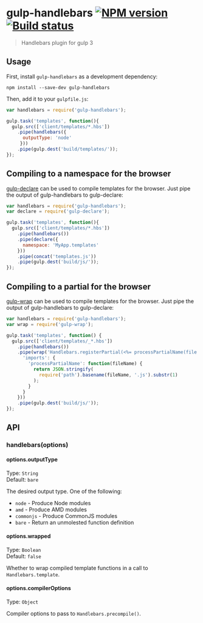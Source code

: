 # gulp-handlebars [![NPM version][npm-image]][npm-url] [![Build status][travis-image]][travis-url]
> Handlebars plugin for gulp 3

## Usage

First, install `gulp-handlebars` as a development dependency:

```shell
npm install --save-dev gulp-handlebars
```

Then, add it to your `gulpfile.js`:

```javascript
var handlebars = require('gulp-handlebars');

gulp.task('templates', function(){
  gulp.src(['client/templates/*.hbs'])
    .pipe(handlebars({
      outputType: 'node'
     }))
    .pipe(gulp.dest('build/templates/'));
});
```

## Compiling to a namespace for the browser

[gulp-declare] can be used to compile templates for the browser. Just pipe the output of gulp-handlebars to gulp-declare:

```javascript
var handlebars = require('gulp-handlebars');
var declare = require('gulp-declare');

gulp.task('templates', function(){
  gulp.src(['client/templates/*.hbs'])
    .pipe(handlebars())
    .pipe(declare({
      namespace: 'MyApp.templates'
    }))
    .pipe(concat('templates.js'))
    .pipe(gulp.dest('build/js/'));
});
```

## Compiling to a partial for the browser

[gulp-wrap] can be used to compile templates for the browser. Just pipe the output of gulp-handlebars to gulp-declare:

```javascript
var handlebars = require('gulp-handlebars');
var wrap = require('gulp-wrap');

gulp.task('templates', function() {
  gulp.src(['client/templates/_*.hbs'])
    .pipe(handlebars())
    .pipe(wrap('Handlebars.registerPartial(<%= processPartialName(file.relative) %>, Handlebars.template(<%= contents %>))', {}, {
      'imports': {
        'processPartialName': function(fileName) {
          return JSON.stringify(
            require('path').basename(fileName, '.js').substr(1)
          );
        }
      }
    }))
    .pipe(gulp.dest('build/js/'));
});
```

## API

### handlebars(options)

#### options.outputType
Type: `String`  
Default: `bare`

The desired output type. One of the following:

* `node` - Produce Node modules
* `amd` - Produce AMD modules
* `commonjs` - Produce CommonJS modules
* `bare` - Return an unmolested function definition

#### options.wrapped
Type: `Boolean`  
Default: `false`

Whether to wrap compiled template functions in a call to `Handlebars.template`.

#### options.compilerOptions
Type: `Object`

Compiler options to pass to `Handlebars.precompile()`.


[travis-url]: http://travis-ci.org/lazd/gulp-handlebars
[travis-image]: https://secure.travis-ci.org/lazd/gulp-handlebars.png?branch=master
[npm-url]: https://npmjs.org/package/gulp-handlebars
[npm-image]: https://badge.fury.io/js/gulp-handlebars.png

[gulp-declare]: https://github.com/lazd/gulp-declare
[gulp-wrap]: https://github.com/adamayres/gulp-wrap